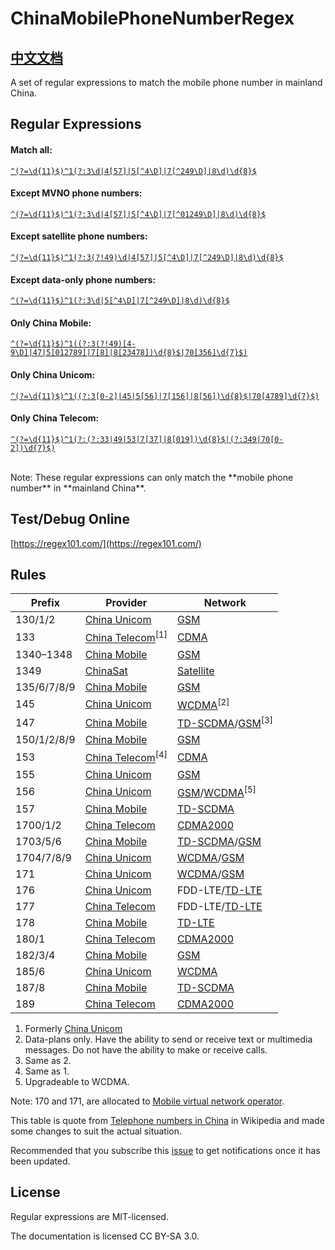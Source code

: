 # ChinaMobilePhoneNumberRegex

## [中文文档](https://github.com/VincentSit/ChinaMobilePhoneNumberRegex/blob/master/README-CN.md "Chinese documentation")

A set of regular expressions to match the mobile phone number in mainland China.

## Regular Expressions

#### Match all:

[`^(?=\d{11}$)^1(?:3\d|4[57]|5[^4\D]|7[^249\D]|8\d)\d{8}$`](https://regexper.com/#%5E(%3F%3D%5Cd%7B11%7D%24)%5E1(%3F%3A3%5Cd%7C4%5B57%5D%7C5%5B%5E4%5CD%5D%7C7%5B%5E249%5CD%5D%7C8%5Cd)%5Cd%7B8%7D%24)

#### Except MVNO phone numbers:

[`^(?=\d{11}$)^1(?:3\d|4[57]|5[^4\D]|7[^01249\D]|8\d)\d{8}$`](https://regexper.com/#%5E(%3F%3D%5Cd%7B11%7D%24)%5E1(%3F%3A3%5Cd%7C4%5B57%5D%7C5%5B%5E4%5CD%5D%7C7%5B%5E01249%5CD%5D%7C8%5Cd)%5Cd%7B8%7D%24)

#### Except satellite phone numbers:

[`^(?=\d{11}$)^1(?:3(?!49)\d|4[57]|5[^4\D]|7[^249\D]|8\d)\d{8}$`](https://regexper.com/#%5E(%3F%3D%5Cd%7B11%7D%24)%5E1(%3F%3A3(%3F!49)%5Cd%7C4%5B57%5D%7C5%5B%5E4%5CD%5D%7C7%5B%5E249%5CD%5D%7C8%5Cd)%5Cd%7B8%7D%24)

#### Except data-only phone numbers:

[`^(?=\d{11}$)^1(?:3\d|5[^4\D]|7[^249\D]|8\d)\d{8}$`](https://regexper.com/#%5E(%3F%3D%5Cd%7B11%7D%24)%5E1(%3F%3A3%5Cd%7C5%5B%5E4%5CD%5D%7C7%5B%5E249%5CD%5D%7C8%5Cd)%5Cd%7B8%7D%24)

#### Only China Mobile:
[`^(?=\d{11}$)^1((?:3(?!49)[4-9\D]|47|5[012789]|7[8]|8[23478])\d{8}$|70[356]\d{7}$)`](https://regexper.com/#%5E(%3F%3D%5Cd%7B11%7D%24)%5E1((%3F%3A3(%3F!49)%5B4-9%5CD%5D%7C47%7C5%5B012789%5D%7C7%5B8%5D%7C8%5B23478%5D)%5Cd%7B8%7D%24%7C70%5B356%5D%5Cd%7B7%7D%24))

#### Only China Unicom:
[`^(?=\d{11}$)^1((?:3[0-2]|45|5[56]|7[156]|8[56])\d{8}$|70[4789]\d{7}$)`](https://regexper.com/#%5E(%3F%3D%5Cd%7B11%7D%24)%5E1((%3F%3A3%5B0-2%5D%7C45%7C5%5B56%5D%7C7%5B156%5D%7C8%5B56%5D)%5Cd%7B8%7D%24%7C70%5B4789%5D%5Cd%7B7%7D%24))

#### Only China Telecom:
[`^(?=\d{11}$)^1(?:(?:33|49|53|7[37]|8[019])\d{8}$|(?:349|70[0-2])\d{7}$)`](https://regexper.com/#%5E(%3F%3D%5Cd%7B11%7D%24)%5E1(%3F%3A(%3F%3A33%7C49%7C53%7C7%5B37%5D%7C8%5B019%5D)%5Cd%7B8%7D%24%7C(%3F%3A349%7C70%5B0-2%5D)%5Cd%7B7%7D%24))


<br>
Note: These regular expressions can only match the **mobile phone number** in **mainland China**.


## Test/Debug Online

[https://regex101.com/](https://regex101.com/)

## Rules

| Prefix | Provider | Network |
| --- | --- | --- |
| 130/1/2 | [China Unicom](https://en.wikipedia.org/wiki/China_Unicom "China Unicom") | [GSM](https://en.wikipedia.org/wiki/GSM "GSM") |
| 133 | [China Telecom](https://en.wikipedia.org/wiki/China_Telecom "China Telecom")<sup>[1]<sup/> | [CDMA](https://en.wikipedia.org/wiki/CDMA "CDMA") |
| 1340–1348 | [China Mobile](https://en.wikipedia.org/wiki/China_Mobile "China Mobile") | [GSM](https://en.wikipedia.org/wiki/GSM "GSM") |
| 1349 | [ChinaSat](https://en.wikipedia.org/wiki/ChinaSat "ChinaSat") | [Satellite](https://en.wikipedia.org/wiki/Satellite "Satellite") |
| 135/6/7/8/9 | [China Mobile](https://en.wikipedia.org/wiki/China_Mobile "China Mobile") | [GSM](https://en.wikipedia.org/wiki/GSM "GSM") |
| 145 | [China Unicom](https://en.wikipedia.org/wiki/China_Unicom "China Unicom") | [WCDMA](https://en.wikipedia.org/wiki/WCDMA "WCDMA")<sup>[2]<sup/> |
| 147 | [China Mobile](https://en.wikipedia.org/wiki/China_Mobile "China Mobile") | [TD-SCDMA](https://en.wikipedia.org/wiki/TD-SCDMA "TD-SCDMA")/[GSM](https://en.wikipedia.org/wiki/GSM "GSM")<sup>[3]<sup/> |
| 150/1/2/8/9 | [China Mobile](https://en.wikipedia.org/wiki/China_Mobile "China Mobile") | [GSM](https://en.wikipedia.org/wiki/GSM "GSM") |
| 153 | [China Telecom](https://en.wikipedia.org/wiki/China_Telecom "China Telecom")<sup>[4]<sup/> | [CDMA](https://en.wikipedia.org/wiki/CDMA "CDMA") |
| 155 | [China Unicom](https://en.wikipedia.org/wiki/China_Unicom "China Unicom") | [GSM](https://en.wikipedia.org/wiki/GSM "GSM") |
| 156 | [China Unicom](https://en.wikipedia.org/wiki/China_Unicom "China Unicom") | [GSM](https://en.wikipedia.org/wiki/GSM "GSM")/[WCDMA](https://en.wikipedia.org/wiki/WCDMA "WCDMA")<sup>[5]<sup/> |
| 157 | [China Mobile](https://en.wikipedia.org/wiki/China_Mobile "China Mobile") | [TD-SCDMA](https://en.wikipedia.org/wiki/TD-SCDMA "TD-SCDMA") |
| 1700/1/2 | [China Telecom](https://en.wikipedia.org/wiki/China_Telecom "China Telecom") | [CDMA2000](https://en.wikipedia.org/wiki/CDMA2000 "CDMA2000") |
| 1703/5/6 | [China Mobile](https://en.wikipedia.org/wiki/China_Mobile "China Mobile") | [TD-SCDMA](https://en.wikipedia.org/wiki/TD-SCDMA "TD-SCDMA")/[GSM](https://en.wikipedia.org/wiki/GSM "GSM") |
| 1704/7/8/9 | [China Unicom](https://en.wikipedia.org/wiki/China_Unicom "China Unicom") | [WCDMA](https://en.wikipedia.org/wiki/WCDMA "WCDMA")/[GSM](https://en.wikipedia.org/wiki/GSM "GSM") |
| 171 | [China Unicom](https://en.wikipedia.org/wiki/China_Unicom "China Unicom") | [WCDMA](https://en.wikipedia.org/wiki/WCDMA "WCDMA")/[GSM](https://en.wikipedia.org/wiki/GSM "GSM") |
| 176 | [China Unicom](https://en.wikipedia.org/wiki/China_Unicom "China Unicom") | FDD-LTE/[TD-LTE](https://en.wikipedia.org/wiki/TD-LTE "TD-LTE") |
| 177 | [China Telecom](https://en.wikipedia.org/wiki/China_Telecom "China Telecom") | FDD-LTE/[TD-LTE](https://en.wikipedia.org/wiki/TD-LTE "TD-LTE") |
| 178 | [China Mobile](https://en.wikipedia.org/wiki/China_Mobile "China Mobile") | [TD-LTE](https://en.wikipedia.org/wiki/TD-LTE "TD-LTE") |
| 180/1 | [China Telecom](https://en.wikipedia.org/wiki/China_Telecom "China Telecom") | [CDMA2000](https://en.wikipedia.org/wiki/CDMA2000 "CDMA2000") |
| 182/3/4 | [China Mobile](https://en.wikipedia.org/wiki/China_Mobile "China Mobile") | [GSM](https://en.wikipedia.org/wiki/GSM "GSM") |
| 185/6 | [China Unicom](https://en.wikipedia.org/wiki/China_Unicom "China Unicom") | [WCDMA](https://en.wikipedia.org/wiki/WCDMA "WCDMA") |
| 187/8 | [China Mobile](https://en.wikipedia.org/wiki/China_Mobile "China Mobile") | [TD-SCDMA](https://en.wikipedia.org/wiki/TD-SCDMA "TD-SCDMA") |
| 189 | [China Telecom](https://en.wikipedia.org/wiki/China_Telecom "China Telecom") | [CDMA2000](https://en.wikipedia.org/wiki/CDMA2000 "CDMA2000") |

1. Formerly [China Unicom](https://en.wikipedia.org/wiki/China_Unicom "China Unicom")
2. Data-plans only. Have the ability to send or receive text or multimedia messages. Do not have the ability to make or receive calls.
3. Same as 2.
4. Same as 1.
5. Upgradeable to WCDMA.

Note: 170 and 171, are allocated to [Mobile virtual network operator](https://en.wikipedia.org/wiki/Mobile_virtual_network_operator "Mobile virtual network operator").

This table is quote from [Telephone numbers in China](https://en.wikipedia.org/wiki/Telephone_numbers_in_China#Mobile_phones) in Wikipedia and made some changes to suit the actual situation.

Recommended that you subscribe this [issue](https://github.com/VincentSit/ChinaMobilePhoneNumberRegex/issues/5) to get notifications once it has been updated.

## License

Regular expressions are MIT-licensed. 

The documentation is licensed CC BY-SA 3.0.


